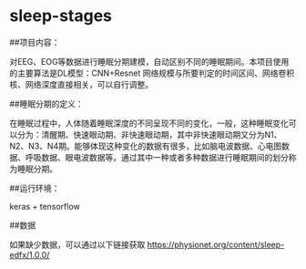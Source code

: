 # sleep-stages

##项目内容：

对EEG、EOG等数据进行睡眠分期建模，自动区别不同的睡眠期间。本项目使用的主要算法是DL模型：CNN+Resnet
网络规模与所要判定的时间区间、网络卷积核、网络深度直接相关，可以自行调整。

##睡眠分期的定义：

在睡眠过程中，人体随着睡眠深度的不同呈现不同的变化，一般，这种睡眠变化可以分为：清醒期、快速眼动期、非快速眼动期，其中非快速眼动期又分为N1、N2、N3、N4期。能够体现这种变化的数据有很多，比如脑电波数据、心电图数据、呼吸数据、眼电波数据等。通过其中一种或者多种数据进行睡眠期间的划分称为睡眠分期。

##运行环境：

keras + tensorflow

##数据

如果缺少数据，可以通过以下链接获取
https://physionet.org/content/sleep-edfx/1.0.0/

